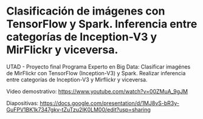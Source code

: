 # Clasificación de imágenes con TensorFlow y Spark. Inferencia entre categorías de Inception-V3 y MirFlickr y viceversa.
UTAD - Proyecto final Programa Experto en Big Data: Clasificar imagénes de MirFlickr con TensorFlow (Inception-V3) y Spark. Realizar inferencia entre categorías de Inception-V3 y Mirflickr y viceversa.

Video demostrativo: https://www.youtube.com/watch?v=00ZMuA_9gJM

Diapositivas: https://docs.google.com/presentation/d/1MJ8vS-bR3y-GuFPV1BK1k7347gkv-tZuTzu2IK0LM00/edit?usp=sharing



